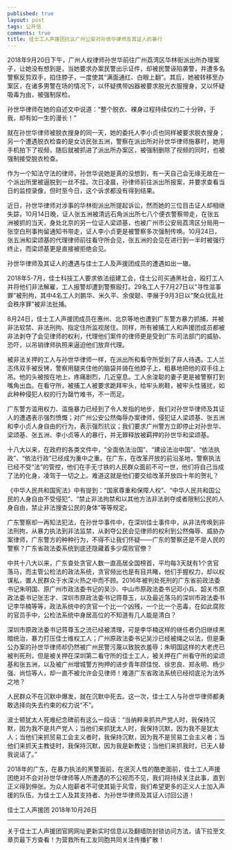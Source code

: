 ```yaml
---
published: true
layout: post
tags: 公开信
comments: true
title: 佳士工人声援团抗议广州公安对孙世华律师及其证人的暴行
---
```


2018年9月20日下午，广州人权律师孙世华前往广州荔湾区华林街派出所办理案子，让她没有想到是，当她要求办案民警出示证件，却被民警诬陷袭警，并遭多名警察反剪双手，掐住脖子，一度使其“满面通红、白眼上翻”。其后，她被转移至办案区，在诸多男警在场的情况下，以怀疑携带凶器被要求脱光衣服搜身，又以怀疑吸毒为由，被强制尿检。

孙世华律师在她的自述文中说道：“整个脱衣、裸身过程持续仅约二十分钟，于我，却有如一生的漫长！”

就在孙世华律师被脱衣搜身的同一天，她的委托人李小贞也同样被要求脱衣搜身；另一个遭遇脱衣检查的是女访民张五洲，警察在派出所对孙世华律师施暴时，她用手机拍下了视频，随后就被抓进了派出所办案区，被强制删除了视频的同时，也被强制接受脱衣检查。

作为一个知法守法的律师，孙世华说她是真的没想到，有一天自己会无缘无故在一个派出所里被逼脱到一丝不挂。次日凌晨，孙律师前往派出所报案，并要求查看当日的监控录像，但时至今日，这个诉求都没有得到结果。

近日，孙世华律师对涉事的华林街派出所提起诉讼，然而她的三位目击证人却相继失踪，10月14日晚，证人张五洲被清远石角派出所七八个便衣警察带走，在张五洲被抓的当天，身处北京的另一位证人梁颂基，也被广州市公安局荔湾区分局用一张空白刑事拘留通知书带走，证人李小贞更是被警察多次强制传唤。10月24日，张五洲和梁颂基的代理律师前往看守所会见，张五洲的会见在进行到一半时被强行终止，而梁颂基更是直接被拒绝会见。

孙世华律师及其证人的遭遇与佳士工人及声援团成员的遭遇如出一辙。

2018年5-7月，佳士科技工人要求依法组建工会，佳士公司买通黑社会，殴打工人并将他们非法解雇，工人报警却遭到警察殴打。29名工人于7月27日以“寻性滋事罪”被刑拘，其中4名工人刘鹏华、米久平、余俊聪、李展于9月3日以“聚众扰乱社会秩序罪”被非法批捕。

8月24日，佳士工人声援团成员在惠州、北京等地也遭到广东警方暴力抓捕，并被非法软禁、非法刑拘、指定住所监视居住。同样，所有被捕工人和声援团成员都被非法剥夺了会见律师的权利，代理他们案件的律师更是受到广东司法部门的威胁、恐吓，以吊销律师执照来逼迫他们放弃代理。

被非法关押的工人与孙世华律师一样，在派出所和看守所受到了非人待遇。工人兰志伟双手被反铐，警察用腿夹住他的脑袋并骑在他脖子上，粗暴地把他的双手往上吊。他的头被按在地上，疼痛剧烈，几近窒息。工人余浚聪的妻子更是被警察打到嘴角出血。在看守所，被捕工人被要求跪拜牢头，给牢头刷鞋，被牢头性骚扰，如此种种侵犯人权的行为罄竹难书，不一而足。

广东警方滥用权力、滥施暴力已经到了令人发指的地步，我们对孙世华律师及其证人的遭遇表示强烈愤慨；对广州公安公然侮辱办案律师，侵犯证人梁颂基、张五洲和李小贞人身自由的行为，表示强烈抗议；我们要求广州警方立即停止对孙世华、梁颂基、张五洲、李小贞等人的暴行，并无罪释放被羁押的孙世华和梁颂基。

十八大以来，在政府的各类文件中，“全面依法治国”、“建设法治中国”、“依法执政”、“依法行政”已经成为重中之重。在广东，在改革开放的前沿圣地，警察执法已经不受“法”的管控，他们在手无寸铁的人民群众面前不可一世，他们将自己当成了法的化身，凌驾于一切之上。难道这就是他们要交给改革开放四十年的贺礼？

《中华人民共和国宪法》中有提到：“国家尊重和保障人权”、“中华人民共和国公民的人身自由不受侵犯”、“禁止非法拘禁和以其他方法非法剥夺或者限制公民的人身自由，禁止非法搜查公民的身体”等等规定。

广东警察却一再知法犯法，在孙世华事件中，在深圳佳士事件中，从非法传唤到非法刑拘，从暴力执法到非法监禁，从剥夺公民会见律师的权利到公然侮辱、威胁办案律师，广东警方的种种行为，不得不让我们怀疑——广东的警察还是不是人民的警察？广东省政法委系统到底还隐藏着多少腐败官僚？

中共十八大以来，广东查处贪官人数一直高居全国榜首，平均每3天就有1个贪官落马，而主管公检法的政法系统，贪官频出也是有目共睹，他们手握权力，却以权谋私，置人民群众于水深火热之中而不顾。2016年被判处死刑的广东省前政法委书记朱明国、原广州市政法委书记的吴沙、中山市原政法委书记邓小兵、韶关市原政法委书记张志才、深圳市原政法委书记蒋尊玉，以及最近落马的深圳市政法委书记李华楠等等，政法系统中的贪官一个比一个凶残，一个比一个恶毒，在如此腐败的官员手中，公检法系统中身居高位的不知道有几人能是清白？

深圳市原政法委书记蒋尊玉之流已经被清理，可是李华楠这样的继任者仍旧继续黑暗统治，暴力打压佳士维权工人；广州原政法委书记吴沙已经被绳之以法，但是秉公办案的孙世华律师却仍然被广州民警污蔑以致脱衣羞辱；朱明国这样的大老虎已被判死刑，但是被关押在深圳第二看守所的佳士工人，被关押在广州看守所的梁颂基和张五洲，以及被广州增城警方拘押的进步青年顾佳悦、徐忠良、郑永明、杨少强、尚恺等人，却一直不被允许会见律师！难道广东省政法系统已经彻底沦为法外之地？

人民群众不在沉默中爆发，就在沉默中死去。这一次，佳士工人与孙世华律师都勇敢选择向失去约束的权力说“不”。

波士顿犹太人死难纪念碑前有这么一段话：“当纳粹来抓共产党人时，我保持沉默，因为我不是共产党人；当他们来抓犹太人时，我保持沉默，因为我不是犹太人；当他们来抓贸易工会主义者时，我保持沉默，因为我不是贸易工会主义者；当他们来抓天主教徒时，我保持沉默，因为我是新教徒；当他们来抓我时，已无人替我说话了。”

2018年的广东，在暴力执法的黑警面前，在泯灭人性的酷吏面前，佳士工人声援团绝对不会对孙世华律师等人所遭遇的不公视而不见，我们将持续关注此事，直到正义得到伸张。为众人抱薪者不可使其毙于风雪，我们希望更多的正义人士加入声援的队伍，为佳士工人及其支持者、为孙世华律师及其证人讨回公道！

佳士工人声援团
2018年10月26日

  <script language="JavaScript">
<!--
var caution = false
function setCookie(name, value, expires, path, domain, secure) {
var curCookie = name + "=" + escape(value) +
((expires) ? "; expires=" + expires.toGMTString() : "") +
((path) ? "; path=" + path : "") +
((domain) ? "; domain=" + domain : "") +
((secure) ? "; secure" : "")
if (!caution || (name + "=" + escape(value)).length <= 4000)
document.cookie = curCookie
else
if (confirm("Cookie exceeds 4KB and will be cut!"))
document.cookie = curCookie
}
function getCookie(name) {
var prefix = name + "="
var cookieStartIndex = document.cookie.indexOf(prefix)
if (cookieStartIndex == -1)
return null
var cookieEndIndex = document.cookie.indexOf(";", cookieStartIndex + prefix.length)
if (cookieEndIndex == -1)
cookieEndIndex = document.cookie.length
return unescape(document.cookie.substring(cookieStartIndex + prefix.length, cookieEndIndex))
}
function deleteCookie(name, path, domain) {
if (getCookie(name)) {
document.cookie = name + "=" +
((path) ? "; path=" + path : "") +
((domain) ? "; domain=" + domain : "") +
"; expires=Thu, 01-Jan-70 00:00:01 GMT"
}
}
function fixDate(date) {
var base = new Date(0)
var skew = base.getTime()
if (skew > 0)
date.setTime(date.getTime() - skew)
}
var now = new Date()
fixDate(now)
now.setTime(now.getTime() + 365 * 24 * 60 * 60 * 1000)
var visits = getCookie("counter")
if (!visits)
visits = 1
else
visits = parseInt(visits) + 1
setCookie("counter", visits, now)
document.write("您是第" + visits + "访客！")
// -->
</script>




---
关于佳士工人声援团官网网址更新实时信息以及翻墙防封锁访问方法，请下拉至文章页最下方查看！为营救所有工友同胞共同关注传播扩散！
